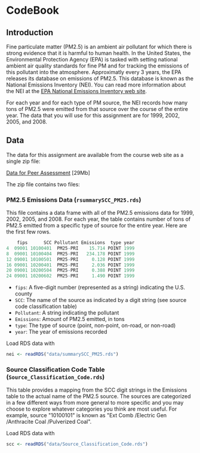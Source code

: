 CodeBook
========

Introduction
------------

Fine particulate matter (PM2.5) is an ambient air pollutant for which there is
strong evidence that it is harmful to human health. In the United States, the
Environmental Protection Agency (EPA) is tasked with setting national ambient
air quality standards for fine PM and for tracking the emissions of this
pollutant into the atmosphere. Approximatly every 3 years, the EPA releases its
database on emissions of PM2.5. This database is known as the National
Emissions Inventory (NEI). You can read more information about the NEI at the
[EPA National Emissions Inventory web
site](http://www.epa.gov/ttn/chief/eiinformation.html).

For each year and for each type of PM source, the NEI records how many tons of
PM2.5 were emitted from that source over the course of the entire year. The
data that you will use for this assignment are for 1999, 2002, 2005, and 2008.

Data
----

The data for this assignment are available from the course web site as a single
zip file:

[Data for Peer Assessment](https://d396qusza40orc.cloudfront.net/exdata%2Fdata%2FNEI_data.zip) [29Mb]

The zip file contains two files:

### PM2.5 Emissions Data (`rsummarySCC_PM25.rds`)

This file contains a data frame with all of the PM2.5 emissions data for 1999,
2002, 2005, and 2008. For each year, the table contains number of tons of PM2.5
emitted from a specific type of source for the entire year. Here are the first
few rows.

```r
    fips      SCC Pollutant Emissions  type year
4  09001 10100401  PM25-PRI    15.714 POINT 1999
8  09001 10100404  PM25-PRI   234.178 POINT 1999
12 09001 10100501  PM25-PRI     0.128 POINT 1999
16 09001 10200401  PM25-PRI     2.036 POINT 1999
20 09001 10200504  PM25-PRI     0.388 POINT 1999
24 09001 10200602  PM25-PRI     1.490 POINT 1999
```

* `fips`: A five-digit number (represented as a string) indicating the U.S. county
* `SCC`: The name of the source as indicated by a digit string (see source code classification table)
* `Pollutant`: A string indicating the pollutant
* `Emissions`: Amount of PM2.5 emitted, in tons
* `type`: The type of source (point, non-point, on-road, or non-road)
* `year`: The year of emissions recorded

Load RDS data with

```r
nei <- readRDS("data/summarySCC_PM25.rds")
```

### Source Classification Code Table (```Source_Classification_Code.rds```)

This table provides a mapping from the SCC digit strings in the Emissions table
to the actual name of the PM2.5 source. The sources are categorized in a few
different ways from more general to more specific and you may choose to explore
whatever categories you think are most useful. For example, source "10100101"
is known as "Ext Comb /Electric Gen /Anthracite Coal /Pulverized Coal".

Load RDS data with

```r
scc <- readRDS("data/Source_Classification_Code.rds")
```

